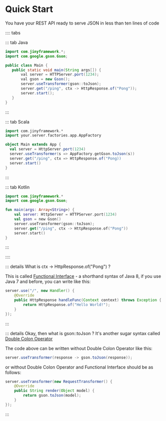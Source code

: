 # Quick Start

You have your REST API ready to serve JSON in less than ten lines of code

:::: tabs

::: tab Java
 ```java
import com.jinyframework.*;
import com.google.gson.Gson;

public class Main {
    public static void main(String args[]) {
        val server = HTTPServer.port(1234);
        val gson = new Gson();
        server.useTransformer(gson::toJson);
        server.get("/ping", ctx -> HttpResponse.of("Pong"));
        server.start();
    }
} 
```
:::


::: tab Scala
```scala
import com.jinyframework.*
import your.server.factories.app.AppFactory

object Main extends App {
  val server = HttpServer.port(1234)
  server.useTransformer(s => AppFactory.getGson.toJson(s))
  server.get("/ping", ctx => HttpResponse.of("Pong))
  server.start()
}
```
:::

::: tab Kotlin
```kotlin
import com.jinyframework.*
import com.google.gson.Gson;

fun main(args: Array<String>) {
    val server: HttpServer = HTTPServer.port(1234)
    val gson = new Gson()
    server.useTransformer(gson::toJson);
    server.get("/ping", ctx -> HttpResponse.of("Pong"))
    server.start()
}
```
:::

::::

::: details What is ctx -> HttpResponse.of("Pong") ?

This is called [Functional Interface](https://www.geeksforgeeks.org/functional-interfaces-java/) - a shorthand syntax of Java 8, if you use Java 7 and before, you can write like this:

```java
server.use("/", new Handler() {
    @Override
    public HttpResponse handleFunc(Context context) throws Exception {
        return HttpResponse.of("Hello World!");
    }
});
```
:::

::: details Okay, then what is gson::toJson ?
It's another sugar syntax called [Double Colon Operator](https://www.baeldung.com/java-8-double-colon-operator)

The code above can be written without Double Colon Operator like this:

```java
server.useTransformer(response -> gson.toJson(response));
```

or without Double Colon Operator and Functional Interface should be as follows:

```java
server.useTransformer(new RequestTransformer() {
    @Override
    public String render(Object model) {
        return gson.toJson(model);
    }
});
```
:::

